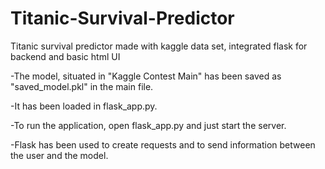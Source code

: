 # Titanic-Survival-Predictor
Titanic survival predictor made with kaggle data set, integrated flask for backend and basic html UI

-The model, situated in "Kaggle Contest Main" has been saved as "saved_model.pkl" in the main file.

-It has been loaded in flask_app.py.

-To run the application, open flask_app.py and just start the server.

-Flask has been used to create requests and to send information between the user and the model.


